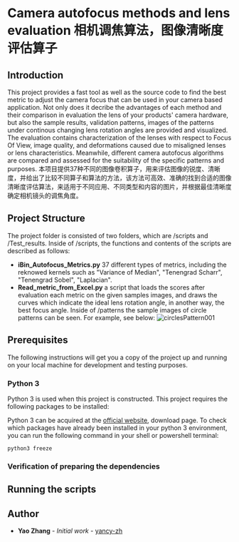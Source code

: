 # Camera autofocus methods and lens evaluation 相机调焦算法，图像清晰度评估算子
## Introduction
This project provides a fast tool as well as the source code to find the best metric to adjust the camera focus that can be used in your camera based application. Not only does it decribe the advantages of each method and their comparison in evaluation the lens of your products' camera hardware, but also the sample results, validation patterns, images of the patterns under continous changing lens rotation angles are provided and visualized. The evaluation contains characterization of the lenses with respect to Focus Of View, image quality, and deformations caused due to misaligned lenses or lens characteristics. Meanwhile, different camera autofocus algorithms are compared and assessed for the suitability of the specific patterns and purposes. 
本项目提供37种不同的图像卷积算子，用来评估图像的锐度、清晰度，并给出了比较不同算子和算法的方法，该方法可高效、准确的找到合适的图像清晰度评估算法，来适用于不同应用、不同类型和内容的图片，并根据最佳清晰度确定相机镜头的调焦角度。
## Project Structure
The project folder is consisted of two folders, which are /scripts and /Test_results. Inside of /scripts, the functions and contents of the scripts are described as follows:
* **iBin_Autofocus_Metrics.py** 37 different types of metrics, including the reknowed kernels such as "Variance of Median", "Tenengrad Scharr", "Tenengrad Sobel", "Laplacian". 
* **Read_metric_from_Excel.py** a script that loads the scores after evaluation each metric on the given samples images, and draws the curves which indicate the ideal lens rotation angle, in another way, the best focus angle. 
Inside of /patterns the sample images of circle patterns can be seen. For example, see below:
![circlesPattern001](https://user-images.githubusercontent.com/60941643/120919650-4610ff80-c6ed-11eb-90dd-a4033fef6ce4.PNG)


## Prerequisites
The following instructions will get you a copy of the project up and running on your local machine for development and testing purposes.

### Python 3
Python 3 is used when this project is constructed. This project requires the following packages to be installed:
  
Python 3 can be acquired at the [official website](https://www.python.org/), download page. 
 To check which packages have already been installed in your python 3 environment, you can run the following command in your
 shell or powershell terminal:
 ```
python3 freeze
```
### Verification of preparing the dependencies


## Running the scripts

## Author

* **Yao Zhang** - *Initial work* - [yancy-zh](https://github.com/yancy-zh)


